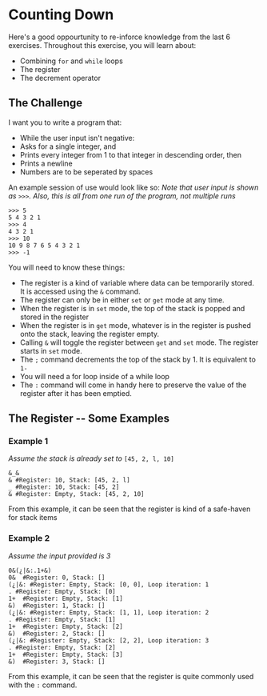 # Counting Down

Here's a good oppourtunity to re-inforce knowledge from the last 6 exercises. Throughout this exercise, you will learn about:

- Combining `for` and `while` loops
- The register
- The decrement operator

## The Challenge

I want you to write a program that:

- While the user input isn't negative:
-    Asks for a single integer, and
-    Prints every integer from 1 to that integer in descending order, then
-    Prints a newline
- Numbers are to be seperated by spaces

An example session of use would look like so: _Note that user input is shown as `>>>`. Also, this is all from one run of the program, not multiple runs_

<!-- Wrapped in three backticks due to GitHub being a silly-billy and not rendering properly when using tab-formatted code blocks -->
<!-- Enjoy the rest your day! :p -->

```
>>> 5
5 4 3 2 1
>>> 4
4 3 2 1
>>> 10
10 9 8 7 6 5 4 3 2 1
>>> -1
```

You will need to know these things:

- The register is a kind of variable where data can be temporarily stored. It is accessed using the `&` command.
- The register can only be in either `set` or `get` mode at any time.
- When the register is in `set` mode, the top of the stack is popped and stored in the register
- When the register is in `get` mode, whatever is in the register is pushed onto the stack, leaving the register empty.
- Calling `&` will toggle the register between `get` and `set` mode. The register starts in `set` mode.
- The `;` command decrements the top of the stack by 1. It is equivalent to `1-`
- You will need a for loop inside of a while loop
- The `:` command will come in handy here to preserve the value of the register after it has been emptied.

## The Register -- Some Examples
### Example 1

_Assume the stack is already set to_ `[45, 2, l, 10]`

    &_&
    & #Register: 10, Stack: [45, 2, l]
    _ #Register: 10, Stack: [45, 2]
    & #Register: Empty, Stack: [45, 2, 10]
    
From this example, it can be seen that the register is kind of a safe-haven for stack items

### Example 2
_Assume the input provided is 3_

    0&(¿|&:.1+&)
    0&  #Register: 0, Stack: []
    (¿|&: #Register: Empty, Stack: [0, 0], Loop iteration: 1
    . #Register: Empty, Stack: [0]
    1+  #Register: Empty, Stack: [1]
    &)  #Register: 1, Stack: []
    (¿|&: #Register: Empty, Stack: [1, 1], Loop iteration: 2
    . #Register: Empty, Stack: [1]
    1+  #Register: Empty, Stack: [2]
    &)  #Register: 2, Stack: []
    (¿|&: #Register: Empty, Stack: [2, 2], Loop iteration: 3
    . #Register: Empty, Stack: [2]
    1+  #Register: Empty, Stack: [3]
    &)  #Register: 3, Stack: []
    
 From this example, it can be seen that the register is quite commonly used with the `:` command.
   
   
   
   
   
   
   
